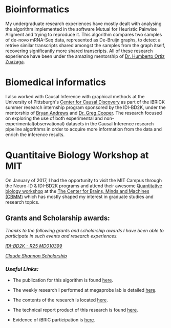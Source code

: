 # Bioinformatics

My undergraduate research experiences have mostly dealt with analysing the algorithm implemented in the software Mutual for Heuristic Pairwise Aligment and trying to reproduce it. This algorithm compares two samples of de-novo mRNA-Seq data, represented as De-Bruijn graphs, to detect a retrive similar transcripts shared amongst the samples from the graph itself, recovering significantly more shared transcripts. All of these research experience have been under the amazing mentorship of [Dr. Humberto Ortiz Zuazaga](http://ccom.uprrp.edu/~humberto/).

# Biomedical informatics  

I also worked with Causal Inference with graphical methods at the University of Pittsburgh's [Center for Causal Discovery](https://www.ccd.pitt.edu/) as part of the iBRICK summer research internship program sponsored by the IDI-BD2K, under the mentorship of [Bryan Andrews](http://www.pitt.edu/~bja43/) and [Dr. Greg Cooper](http://www.ccd.pitt.edu/listings/gregory-cooper/). The research focused on exploring the use of both experimental and non-experimental(observational) datasets in the Causal Inference research pipeline algorithms in order to acquire more information from the data and enrich the inference results. 

# Quantitaive Biology Workshop at MIT

On January of 2017, I had the opportunity to visit the MIT Campus through the Neuro-ID & IDI-BD2K programs and attend their awesome [Quantitative biology workshop](https://cbmm.mit.edu/diversity/january-workshop-introduction-computational-tools-used-neuroscience-research) at the [The Center for Brains, Minds and Machines (CBMM)](https://cbmm.mit.edu) which has mostly shaped my interest in graduate studies and research topics. 

## Grants and Scholarship awards:
_Thanks to the following grants and scholarship awards I have been able to participate in such events and research experiences._

[_IDI-BD2K - R25 MD010399_](https://idi-bd2k.hpcf.upr.edu/about/)

[_Claude Shannon Scholarship_](http://ccom.uprrp.edu/~sstem/)

### _Useful Links:_

+ The publication for this algorithm is found [here](http://www.rna-seqblog.com/mutual-heuristic-pairwise-alignment-of-de-bruijn-graphs-to-facilitate-simultaneous-transcript-discovery/).  

+ The weekly research I performed at megaprobe lab is detailed [here](https://github.com/Omig12/megaprobe-lab/blob/master/content/israel.md).

+ The contents of the research is located [here](https://github.com/Omig12/megaprobe-lab/tree/master/content/Mutual_Files).

+ The technical report product of this research is found [here](https://ccom.uprrp.edu/~humberto/megaprobe/images/israel-may-2016.pdf).

+ Evidence of iBRIC participation is [here](https://idi-bd2k.hpcf.upr.edu/2017/08/16/nuestros-estudiantes-en-internados-de-verano-2017-4/
). 
